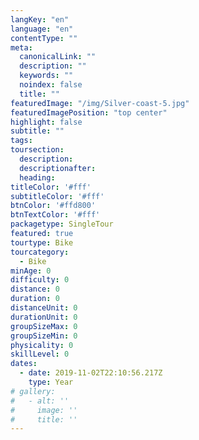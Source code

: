 ```yaml
---
langKey: "en"
language: "en"
contentType: ""
meta:
  canonicalLink: ""
  description: ""
  keywords: ""
  noindex: false
  title: ""
featuredImage: "/img/Silver-coast-5.jpg"
featuredImagePosition: "top center"
highlight: false
subtitle: ""
tags:
toursection:
  description:
  descriptionafter:
  heading:
titleColor: '#fff'
subtitleColor: '#fff'
btnColor: '#ffd800'
btnTextColor: '#fff'
packagetype: SingleTour
featured: true
tourtype: Bike
tourcategory:  
  - Bike
minAge: 0
difficulty: 0
distance: 0
duration: 0
distanceUnit: 0
durationUnit: 0
groupSizeMax: 0
groupSizeMin: 0
physicality: 0
skillLevel: 0
dates:
  - date: 2019-11-02T22:10:56.217Z
    type: Year
# gallery:
#   - alt: ''
#     image: ''
#     title: ''
---
```


<!-- Use this to force Gatsby to correctly determine optional images/file schema -->
